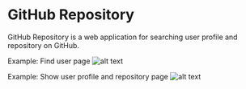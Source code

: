 # GitHub Repository

GitHub Repository is a web application for searching user profile and repository on GitHub.

Example: Find user page
![alt text](https://www.img.in.th/images/f23a7faaf9bdb507a8022650c6ad4d50.png)

Example: Show user profile and repository page
![alt text](https://www.img.in.th/images/90368cc34e5948d4a428608758175655.png)
